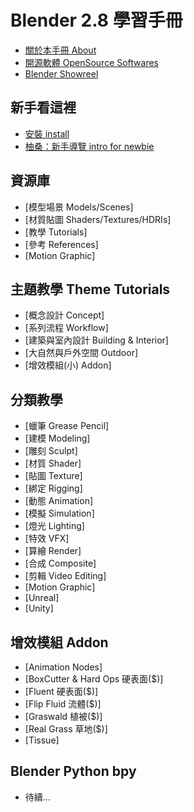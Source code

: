 Blender 2.8 學習手冊
===

- [關於本手冊 About](about.md)
- [開源軟體 OpenSource Softwares](opensrc.md)
- [Blender Showreel](showreel.md)

新手看這裡
---
- [安裝 install](b3dinstall.md)
- [柚桑：新手導覽 intro for newbie](newbie.md)

資源庫
---
- [模型場景 Models/Scenes]
- [材質貼圖 Shaders/Textures/HDRIs]
- [教學 Tutorials]
- [參考 References]
- [Motion Graphic]


主題教學 Theme Tutorials
---
- [概念設計 Concept]
- [系列流程 Workflow]
- [建築與室內設計 Building & Interior]
- [大自然與戶外空間 Outdoor]
- [增效模組(小) Addon]

分類教學
---
- [蠟筆 Grease Pencil]
- [建模 Modeling]
- [雕刻 Sculpt]
- [材質 Shader]
- [貼圖 Texture]
- [綁定 Rigging]
- [動態 Animation]
- [模擬 Simulation]
- [燈光 Lighting]
- [特效 VFX]
- [算繪 Render]
- [合成 Composite]
- [剪輯 Video Editing]
- [Motion Graphic]
- [Unreal]
- [Unity]

增效模組 Addon
---
- [Animation Nodes]
- [BoxCutter & Hard Ops 硬表面($)]
- [Fluent 硬表面($)]
- [Flip Fluid 流體($)]
- [Graswald 植被($)]
- [Real Grass 草地($)]
- [Tissue]

Blender Python bpy
---
- 待續...
